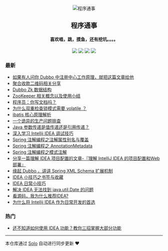 <p align="center"><img alt="程序通事" src="https://img.hacpai.com/file/2019/08/reallogo-25908c87.png"></p><h2 align="center">
程序通事
</h2>

<h4 align="center">喜欢唱，跳，摸鱼，还有挖坑。。。。</h4>
<p align="center"><a title="程序通事" target="_blank" href="https://github.com/9526xu/solo-blog"><img src="https://img.shields.io/github/last-commit/9526xu/solo-blog.svg?style=flat-square&color=FF9900"></a>
<a title="GitHub repo size in bytes" target="_blank" href="https://github.com/9526xu/solo-blog"><img src="https://img.shields.io/github/repo-size/9526xu/solo-blog.svg?style=flat-square"></a>
<a title="Solo Version" target="_blank" href="https://github.com/b3log/solo/releases"><img src="https://img.shields.io/badge/solo-3.6.4-f1e05a.svg?style=flat-square&color=blueviolet"></a>
<a title="Hits" target="_blank" href="https://github.com/b3log/hits"><img src="https://hits.b3log.org/9526xu/solo-blog.svg"></a></p>

### 最新

* [如果有人问你 Dubbo 中注册中心工作原理，就把这篇文章给他](https://studyidea.cn/articles/2019/08/15/1565863724325.html)
* [聚合收款二维码相关分享](https://studyidea.cn/articles/2019/08/14/1565776563471.html)
* [Dubbo Zk 数据结构](https://studyidea.cn/articles/2019/08/11/1565514751471.html)
* [ZooKeeper 相关概念以及使用小结](https://studyidea.cn/articles/2019/08/07/1565185374187.html)
* [程序员：你写文档吗？](https://studyidea.cn/articles/2019/08/04/1564912554838.html)
* [为什么双重检查锁模式需要 volatile ？](https://studyidea.cn/articles/2019/07/31/1564581660190.html)
* [ibatis  核心原理解析](https://studyidea.cn/articles/2019/07/27/1564223174815.html)
* [一个诡异的生产问题排查](https://studyidea.cn/articles/2019/07/25/1564063324112.html)
* [Java 参数传递是值传递还是引用传递？](https://studyidea.cn/articles/2019/07/21/1563701593446.html)
* [深入学习 Intellij IDEA 调试技巧](https://studyidea.cn/articles/2019/07/14/1563093546093.html)
* [Spring 注解编程之注解属性别名与覆盖](https://studyidea.cn/articles/2019/07/10/1562768280760.html)
* [Spring 注解编程之 AnnotationMetadata](https://studyidea.cn/articles/2019/07/05/1562314284729.html)
* [Spring 注解编程之模式注解](https://studyidea.cn/spring-stereotype-annotations)
* [分享一篇理解 IDEA 项目配置的文章-『理解 IntelliJ IDEA 的项目配置和Web部署』](https://studyidea.cn/articles/2019/06/17/1560777539736.html)
* [缘起 Dubbo ，讲讲 Spring XML Schema 扩展机制](https://studyidea.cn/articles/2019/06/15/1560598141405.html)
* [IDEA 小技巧之书签与收藏](https://studyidea.cn/bookmark_and_favorites)
* [IDEA 日常小技巧](https://studyidea.cn/articles/2019/06/02/1559465646386.html)
* [解决 IDEA 无法找到 java.util.Date 的问题](https://studyidea.cn/articles/2019/06/01/1559382236231.html)
* [看源码，我为什么推荐IDEA?](https://studyidea.cn/articles/2019/06/01/1559367567644.html)
* [为什么将 Intellij IDEA 作为日常开发的首选](https://studyidea.cn/-why_choose_idea)

### 热门

* [还不知道如何使用 IDEA 功能？教你三招掌握大部分功能](https://studyidea.cn/articles/2019/05/30/1559152180029.html)



---

本仓库通过 [Solo](https://github.com/b3log/solo) 自动进行同步更新 ❤️ 